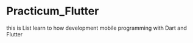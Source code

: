 # Practicum_Flutter
this is List learn to how development mobile programming with Dart and Flutter 
